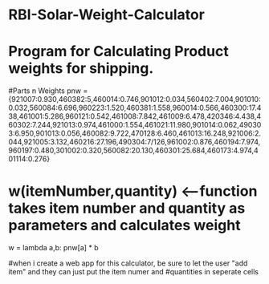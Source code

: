 # RBI-Solar-Weight-Calculator
# Program for Calculating Product weights for shipping.

#Parts n Weights
pnw = {921007:0.930,460382:5,460014:0.746,901012:0.034,560402:7.004,901010:0.032,560084:6.696,960223:1.520,460381:1.558,960014:0.566,460300:17.438,461001:5.286,960121:0.542,461008:7.842,461009:6.478,420346:4.438,460302:7.244,921013:0.974,461000:1.554,461021:11.980,901014:0.062,490303:6.950,901013:0.056,460082:9.722,470128:6.460,461013:16.248,921006:2.044,921005:3.132,460216:27.196,490304:7/126,961002:0.876,460194:7.974,960197:0.480,301002:0.320,560082:20.130,460301:25.684,460173:4.974,401114:0.276}

# w(itemNumber,quantity) <--function takes item number and quantity as parameters and calculates weight
w = lambda a,b: pnw[a] * b


#when i create a web app for this calculator, be sure to let the user "add item" and they can just put the item numer and
#quantities in seperate cells
